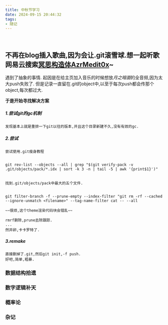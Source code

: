 ```yaml
---
title: 中秋节学习
date: 2024-09-15 20:44:32
tags: 
- 随记
---
```

 <!-- more -->
## 不再在blog插入歌曲,因为会让.git滚雪球.想一起听歌网易云搜索[冥思构造体AzrMedit0x](https://music.163.com/#/user/home?id=8237120882)~

遇到了抽象的事情.
起因是在给主页加入音乐的时候想放*月之暗面*的全音频,因为太大push失败了.
但是记录一直留在.git的object中,以至于每次push都会传那个object,每次都过大.

**于是开始寻找解决方案**
##### 1.尝试git的gc机制
    发现基本上就是重排一下git以往的版本,并且这个目录新建不久,没有有效的gc.
##### 2.尝试
    尝试使用.git瘦身教程


    git rev-list --objects --all | grep "$(git verify-pack -v .git/objects/pack/*.idx | sort -k 3 -n | tail -5 | awk '{print$1}')"


    找到.git/objects/pack中最大的五个文件.
    

    git filter-branch -f --prune-empty --index-filter "git rm -rf --cached --ignore-unmatch <filename>" --tag-name-filter cat -- --all

    ~~很烦,这个theme渲染代码块会错乱~~

    rmrf删除,prune去除跟踪.
    ...
    然并卵,卡卡罗特了.

##### 3.remake
    直接删掉了.git,然后git init,-f push.
    好吧,简单,粗暴.

### 数据结构拾遗

### 数字逻辑补天

### 概率论

### 杂记


